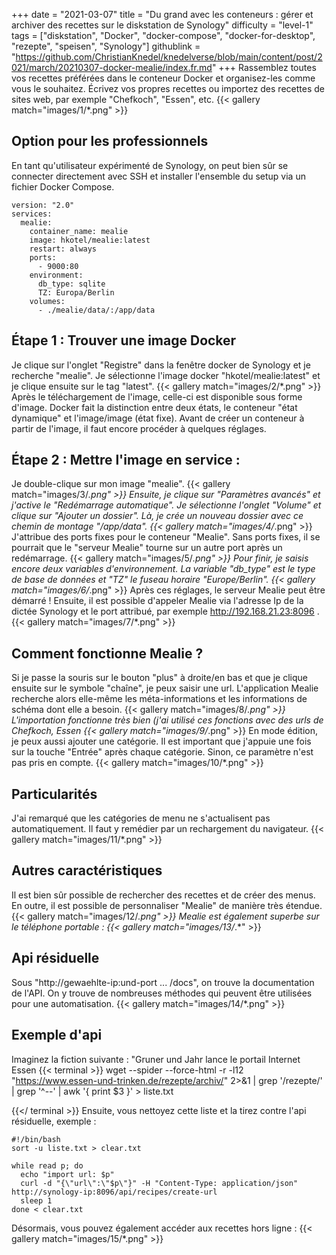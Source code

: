 +++
date = "2021-03-07"
title = "Du grand avec les conteneurs : gérer et archiver des recettes sur le diskstation de Synology"
difficulty = "level-1"
tags = ["diskstation", "Docker", "docker-compose", "docker-for-desktop", "rezepte", "speisen", "Synology"]
githublink = "https://github.com/ChristianKnedel/knedelverse/blob/main/content/post/2021/march/20210307-docker-mealie/index.fr.md"
+++
Rassemblez toutes vos recettes préférées dans le conteneur Docker et organisez-les comme vous le souhaitez. Écrivez vos propres recettes ou importez des recettes de sites web, par exemple "Chefkoch", "Essen", etc.
{{< gallery match="images/1/*.png" >}}

## Option pour les professionnels
En tant qu'utilisateur expérimenté de Synology, on peut bien sûr se connecter directement avec SSH et installer l'ensemble du setup via un fichier Docker Compose.
```
version: "2.0"
services:
  mealie:
    container_name: mealie
    image: hkotel/mealie:latest
    restart: always
    ports:
      - 9000:80
    environment:
      db_type: sqlite
      TZ: Europa/Berlin
    volumes:
      - ./mealie/data/:/app/data

```

## Étape 1 : Trouver une image Docker
Je clique sur l'onglet "Registre" dans la fenêtre docker de Synology et je recherche "mealie". Je sélectionne l'image docker "hkotel/mealie:latest" et je clique ensuite sur le tag "latest".
{{< gallery match="images/2/*.png" >}}
Après le téléchargement de l'image, celle-ci est disponible sous forme d'image. Docker fait la distinction entre deux états, le conteneur "état dynamique" et l'image/image (état fixe). Avant de créer un conteneur à partir de l'image, il faut encore procéder à quelques réglages.
## Étape 2 : Mettre l'image en service :
Je double-clique sur mon image "mealie".
{{< gallery match="images/3/*.png" >}}
Ensuite, je clique sur "Paramètres avancés" et j'active le "Redémarrage automatique". Je sélectionne l'onglet "Volume" et clique sur "Ajouter un dossier". Là, je crée un nouveau dossier avec ce chemin de montage "/app/data".
{{< gallery match="images/4/*.png" >}}
J'attribue des ports fixes pour le conteneur "Mealie". Sans ports fixes, il se pourrait que le "serveur Mealie" tourne sur un autre port après un redémarrage.
{{< gallery match="images/5/*.png" >}}
Pour finir, je saisis encore deux variables d'environnement. La variable "db_type" est le type de base de données et "TZ" le fuseau horaire "Europe/Berlin".
{{< gallery match="images/6/*.png" >}}
Après ces réglages, le serveur Mealie peut être démarré ! Ensuite, il est possible d'appeler Mealie via l'adresse Ip de la dictée Synology et le port attribué, par exemple http://192.168.21.23:8096 .
{{< gallery match="images/7/*.png" >}}

## Comment fonctionne Mealie ?
Si je passe la souris sur le bouton "plus" à droite/en bas et que je clique ensuite sur le symbole "chaîne", je peux saisir une url. L'application Mealie recherche alors elle-même les méta-informations et les informations de schéma dont elle a besoin.
{{< gallery match="images/8/*.png" >}}
L'importation fonctionne très bien (j'ai utilisé ces fonctions avec des urls de Chefkoch, Essen
{{< gallery match="images/9/*.png" >}}
En mode édition, je peux aussi ajouter une catégorie. Il est important que j'appuie une fois sur la touche "Entrée" après chaque catégorie. Sinon, ce paramètre n'est pas pris en compte.
{{< gallery match="images/10/*.png" >}}

## Particularités
J'ai remarqué que les catégories de menu ne s'actualisent pas automatiquement. Il faut y remédier par un rechargement du navigateur.
{{< gallery match="images/11/*.png" >}}

## Autres caractéristiques
Il est bien sûr possible de rechercher des recettes et de créer des menus. En outre, il est possible de personnaliser "Mealie" de manière très étendue.
{{< gallery match="images/12/*.png" >}}
Mealie est également superbe sur le téléphone portable :
{{< gallery match="images/13/*.*" >}}

## Api résiduelle
Sous "http://gewaehlte-ip:und-port ... /docs", on trouve la documentation de l'API. On y trouve de nombreuses méthodes qui peuvent être utilisées pour une automatisation.
{{< gallery match="images/14/*.png" >}}

## Exemple d'api
Imaginez la fiction suivante : "Gruner und Jahr lance le portail Internet Essen
{{< terminal >}}
wget --spider --force-html -r -l12  "https://www.essen-und-trinken.de/rezepte/archiv/"  2>&1 | grep '/rezepte/' | grep '^--' | awk '{ print $3 }' > liste.txt

{{</ terminal >}}
Ensuite, vous nettoyez cette liste et la tirez contre l'api résiduelle, exemple :
```
#!/bin/bash
sort -u liste.txt > clear.txt

while read p; do
  echo "import url: $p"
  curl -d "{\"url\":\"$p\"}" -H "Content-Type: application/json" http://synology-ip:8096/api/recipes/create-url
  sleep 1
done < clear.txt

```
Désormais, vous pouvez également accéder aux recettes hors ligne :
{{< gallery match="images/15/*.png" >}}
